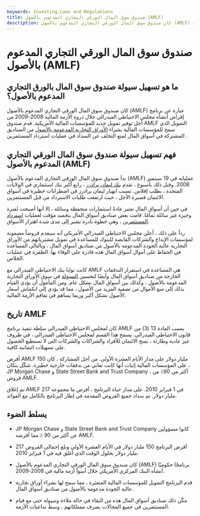 ```yaml
---
keywords: Investing,Laws and Regulations
title: صندوق سوق المال الورقي التجاري المدعوم بالأصول (AMLF)
description: كان صندوق سوق المال الورقي التجاري المدعوم بالأصول (AMLF) عبارة عن برنامج إقراض أنشأه مجلس الاحتياطي الفيدرالي أثناء الأزمة المالية.
---
```


# صندوق سوق المال الورقي التجاري المدعوم بالأصول (AMLF)
## ما هو تسهيل سيولة صندوق سوق المال بالورق التجاري المدعوم بالأصول؟

كان صندوق سوق المال الورقي التجاري المدعوم بالأصول (AMLF) عبارة عن برنامج إقراض أنشأه مجلس الاحتياطي الفيدرالي خلال ذروة الأزمة المالية 2008-2009 من أجل توفير تمويل جديد للمؤسسات المالية الأمريكية. قدم صندوق AMLF التمويل الذي سمح للمؤسسات المالية بشراء [الأوراق التجارية المدعومة بالأصول](/asset_backed_commercial_paper) من الصناديق المشتركة في أسواق المال لمنع التخلف عن السداد في عمليات استرداد المستثمرين .

## فهم تسهيل سيولة صندوق سوق المال الورقي التجاري المدعوم بالأصول (AMLF)

بدأ صندوق سوق المال الورقي التجاري المدعوم بالأصول (AMLF) عملياته في 19 سبتمبر 2008. وقبل ذلك بأسبوع ، تقدم [بنك ليمان براذرز](/lehman-brothers) ، رابع أكبر بنك استثماري في الولايات المتحدة ، بطلب إفلاس. تسبب انهيار ليمان براذرز في اضطرابات خطيرة في أسواق الائتمان قصيرة الأجل ، حيث ارتفعت طلبات الاسترداد من قبل المستثمرين.

في حين أن أسواق المال تعتبر عادةً استثمارات متحفظة وسائلة ، إلا أنها أصبحت لفترة وجيزة غير سائلة تمامًا. قامت بعض صناديق أسواق المال بتجميد مؤقت لعمليات [استرداد المستثمرين](/redemption) ، وهي خطوة نادرة تشير إلى مدى شدة اهتزاز الأسواق.

رداً على ذلك ، أعلن مجلس الاحتياطي الفيدرالي الأمريكي أنه سيقدم قروضاً مضمونة لمؤسسات الإيداع والشركات القابضة للبنوك للمساعدة في تمويل مشترياتهم من الأوراق التجارية عالية الجودة المدعومة بالأصول من صناديق أسواق المال ، وبالتالي المساعدة في الحفاظ على أموال أسواق المال هذه قادرة على الوفاء بها. الطفرة في عمليات الخلاص.

كانت نوايا بنك الاحتياطي الفيدرالي مع AMLF هي المساعدة في استقرار التدفقات الخارجة من صناديق أسواق المال وأيضًا لتحسين [السيولة](/liquidity) في سوق الأوراق التجارية المدعومة بالأصول ، وكذلك بين أسواق المال بشكل عام. ومن المأمول أن يؤدي القيام بذلك إلى منع الأموال من تصفية المزيد من الأصول ، مما قد يؤدي إلى انكماش أسعار الأصول بشكل أكبر وربما يساهم في تفاقم الأزمة المالية.

## تاريخ AMLF

كان لمجلس الاحتياطي الفيدرالي سلطة تنفيذ برنامج AMLF بسبب المادة 13 (3) من قانون الاحتياطي الفيدرالي. يسمح هذا القسم لمجلس الاحتياطي الفيدرالي ، في ظروف غير عادية وطارئة ، بمنح الائتمان للأفراد والشراكات والشركات التي لا تستطيع الحصول على تسهيلات ائتمانية كافية.

أقرض AMLF 150 مليار دولار على مدار الأيام العشرة الأولى. من أجل المشاركة ، كان على المؤسسات المالية إثبات أنها كانت تعاني من تدفقات خارجية خطيرة. شكّل بنكان ، JP Morgan Chase و State Street Bank and Trust Company ، أكثر من 90٪ من قروض AMLF.

تم إغلاق AMLF في 1 فبراير 2010. على مدار حياة البرنامج ، أقرض ما مجموعه 217 مليار دولار. تم سداد جميع القروض المقدمة في إطار البرنامج بالكامل مع الفوائد.

## يسلط الضوء

- JP Morgan Chase و State Street Bank and Trust Company كانوا مسؤولين عن أكثر من 90 ٪ مما أقرضه AMLF.

- أقرض البرنامج 150 مليار دولار في الأيام العشرة الأولى وبلغ إجمالي القروض 217 مليار دولار بحلول الوقت الذي أغلق فيه في 1 فبراير 2010.

- كان صندوق سوق المال الورقي التجاري المدعوم بالأصول (AMLF) برنامجًا حكوميًا أنشأه البنك المركزي الأمريكي خلال أسوأ أزمة مالية في 2008-2009.

- قدم البرنامج التمويل للمؤسسات المالية المتعثرة ، مما سمح لها بشراء أوراق تجارية عالية الجودة مدعومة بالأصول من صناديق أسواق المال.

- مكّن ذلك صناديق أسواق المال هذه من البقاء في حالة ملاءة وسيولة حتى مع قيام المستثمرين في جميع المجالات بصرف ممتلكاتهم ، وسط تداعيات الأزمة.

